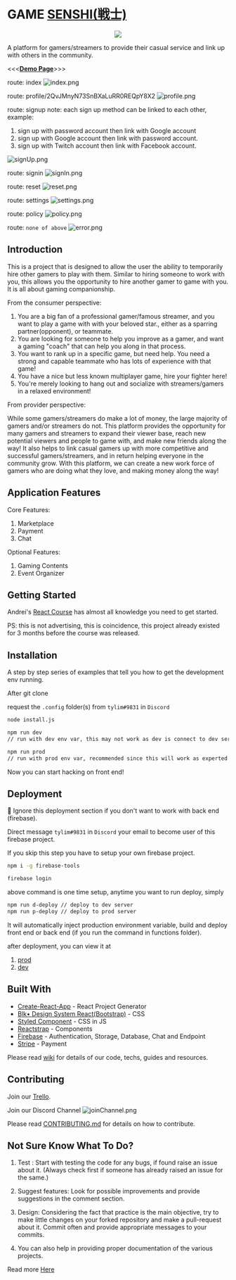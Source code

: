 # GAME [SENSHI(戦士)](https://en.wikipedia.org/wiki/Senshi)

<p align="center">
  <img src='./public/android-chrome-512x512.png'>
</p>

A platform for gamers/streamers to provide their casual service and link up with others in the community.

<<<[**Demo Page**](https://gamessenshi.firebaseapp.com/)>>>

route: index
![index.png](./src/assets/img/readme/index.png)

route: profile/2QvJMnyN73SnBXaLuRR0REQpY8X2
![profile.png](./src/assets/img/readme/profile.png)

route: signup
note: each sign up method can be linked to each other, example:

1. sign up with password account then link with Google account
2. sign up with Google account then link with password account.
3. sign up with Twitch account then link with Facebook account.

![signUp.png](./src/assets/img/readme/signUp.png)

route: signin
![signIn.png](./src/assets/img/readme/signIn.png)

route: reset
![reset.png](./src/assets/img/readme/reset.png)

route: settings
![settings.png](./src/assets/img/readme/settings.png)

route: policy
![policy.png](./src/assets/img/readme/policy.png)

route: `none of above`
![error.png](./src/assets/img/readme/error.png)

## Introduction

This is a project that is designed to allow the user the ability to temporarily hire other gamers to play with them. Similar to hiring someone to work with you, this allows you the opportunity to hire another gamer to game with you. It is all about gaming companionship.

From the consumer perspective:

1. You are a big fan of a professional gamer/famous streamer, and you want to play a game with with your beloved star., either as a sparring partner(opponent), or teammate.
2. You are looking for someone to help you improve as a gamer, and want a gaming "coach" that can help you along in that process.
3. You want to rank up in a specific game, but need help. You need a strong and capable teammate who has lots of experience with that game!
4. You have a nice but less known multiplayer game, hire your fighter here!
5. You're merely looking to hang out and socialize with streamers/gamers in a relaxed environment!

From provider perspective:  

While some gamers/streamers do make a lot of money, the large majority of gamers and/or streamers do not. This platform provides the opportunity for many gamers and streamers to expand their viewer base, reach new potential viewers and people to game with, and make new friends along the way! It also helps to link casual gamers up with more competitive and successful gamers/streamers, and in return helping everyone in the community grow. With this platform, we can create a new work force of gamers who are doing what they love, and making money along the way!

## Application Features

Core Features:

1. Marketplace
2. Payment
3. Chat

Optional Features:

1. Gaming Contents
2. Event Organizer

## Getting Started  

Andrei's [React Course](https://www.udemy.com/complete-react-developer-zero-to-mastery/?couponCode=ZTMREACTLAUNCH) has almost all knowledge you need to get started.  

PS: this is not advertising, this is coincidence, this project already existed for 3 months before the course was released.

## Installation

A step by step series of examples that tell you how to get the development env running.

After git clone

request the `.config` folder(s) from `tylim#9831` in `Discord`

```bash
node install.js
```

```bash
npm run dev
// run with dev env var, this may not work as dev is connect to dev server (experiment server)  

npm run prod
// run with prod env var, recommended since this will work as experted most of the time
```

Now you can start hacking on front end!

## Deployment

🛑 Ignore this deployment section if you don't want to work with back end (firebase).

Direct message `tylim#9831` in `Discord` your email to become user of this firebase project.

If you skip this step you have to setup your own firebase project.

```bash
npm i -g firebase-tools
```

```bash
firebase login
```

above command is one time setup, anytime you want to run deploy, simply

```bash
npm run d-deploy // deploy to dev server  
npm run p-deploy // deploy to prod server
```

It will automatically inject production environment variable, build and deploy front end or back end (if you run the command in functions folder).

after deployment, you can view it at

1. [prod](https://gamesenshi.com/)
2. [dev](https://game-senshi.firebaseapp.com/)

## Built With

- [Create-React-App](http://www.dropwizard.io/1.0.2/docs/) - React Project Generator
- [Blk• Design System React(Bootstrap)](https://github.com/creativetimofficial/blk-design-system-react/) - CSS
- [Styled Component](https://www.styled-components.com/) - CSS in JS
- [Reactstrap](https://reactstrap.github.io/) - Components
- [Firebase](https://firebase.google.com/) - Authentication, Storage, Database, Chat and Endpoint
- [Stripe](https://stripe.com/) - Payment

Please read [wiki](https://github.com/tylim88/GameSenshi/wiki) for details of our code, techs, guides and resources.

## Contributing

Join our [Trello](https://trello.com/invite/b/tAyH3oig/a5374e9eaa1bbe644f3e7367d1e23300/game-senshi).

Join our Discord Channel
![joinChannel.png](./src/assets/img/readme/joinChannel.png)

Please read [CONTRIBUTING.md](https://github.com/tylim88/GameSenshi/blob/master/CONTRIBUTING.md) for details on how to contribute.

## Not Sure Know What To Do?

1. Test : Start with testing the code for any bugs, if found raise an issue about it. (Always check first if someone has already raised an issue for the same.)

2. Suggest features: Look for possible improvements and provide suggestions in the comment section.

3. Design: Considering the fact that practice is the main objective, try to make little changes on your forked repository and make a pull-request about it. Commit often and provide appropriate messages to your commits.

4. You can also help in providing proper documentation of the various projects.

Read more [Here](https://github.com/zero-to-mastery/start-here-guidelines/blob/master/Get%20Started.md#how-can-i-contribute-to-projects)

